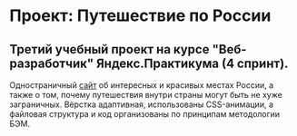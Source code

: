 # Проект: Путешествие по России
## Третий учебный проект на курсе "Веб-разработчик" Яндекс.Практикума (4 спринт).
Одностраничный [сайт](https://kogrms.github.io/russian-travel/) об интересных и красивых местах России, а также о том, почему путешествия внутри страны могут быть не хуже заграничных.
Вёрстка адаптивная, использованы CSS-анимации, а файловая структура и код организованы по принципам методологии БЭМ.
